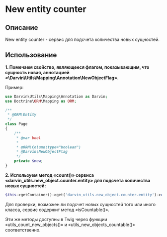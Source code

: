New entity counter
==================

## Описание

New entity counter - сервис для подсчета количества новых сущностей.

## Использование

__1. Помечаем свойство, являющееся флагом, показывающим, что сущность новая, аннотацией «\Darvin\Utils\Mapping\Annotation\NewObjectFlag».__

Пример:

```php
use Darvin\Utils\Mapping\Annotation as Darvin;
use Doctrine\ORM\Mapping as ORM;

/**
 * @ORM\Entity
 */
class Page
{
    /**
     * @var bool
     *
     * @ORM\Column(type="boolean")
     * @Darvin\NewObjectFlag
     */
    private $new;
}
```

__2. Используем метод «count()» сервиса «darvin_utils.new_object.counter.entity» для подсчета количества новых сущностей:__

```php
$this->getContainer()->get('darvin_utils.new_object.counter.entity')->count('AppBundle:Page');
```

Для проверки, возможен ли подсчет новых сущностей того или иного класса, сервис содержит метод «isCountable()».

Эти же методы доступны в Twig через функции «utils_count_new_objects()» и «utils_new_objects_countable()» соответственно.
